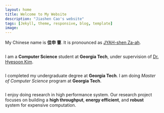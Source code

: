 ```yaml
---
layout: home
title: Welcome to My Website
description: "Jiashen Cao's website"
tags: [Jekyll, theme, responsive, blog, template]
image:
---
```

My Chinese name is **佳申 曹**. It is pronounced as [JYAH-shen Za-ah](myname.mp3).
<pre></pre>
I am a **Computer Science** student at **Georgia Tech**, under supervision of [Dr. Hyesoon Kim](https://www.cc.gatech.edu/~hyesoon/).
<pre></pre>
I completed my undergraduate degree at **Georgia Tech**. I am doing _Master of Computer Science_ program at 
**Georgia Tech**.
<pre></pre>
I enjoy doing research in high performance system. Our research project focuses on building a **high 
throughput**, **energy efficient**, and **robust** system for expensive computation.